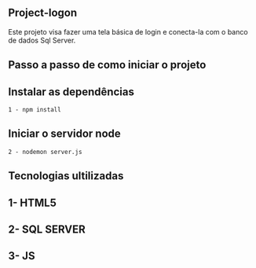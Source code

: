 ## Project-logon
 Este projeto visa fazer uma tela básica de login e conecta-la com o banco de dados Sql Server.
## Passo a passo de como iniciar o projeto
  ## Instalar as dependências
    1 - npm install
  ## Iniciar o servidor node
    2 - nodemon server.js
## Tecnologias ultilizadas 
  ## 1- HTML5
  ## 2- SQL SERVER
  ## 3- JS
 

